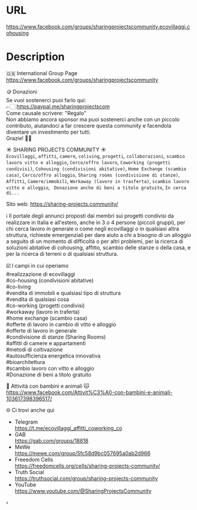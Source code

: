 # URL
https://www.facebook.com/groups/sharingprojectscommunity.ecovillaggi.cohousing

# Description
🇬🇧 International Group Page<br>
https://www.facebook.com/groups/sharingprojectscommunity

🪙 Donazioni<br>
Se vuoi sostenerci puoi farlo qui:<br>
👉🏻 https://paypal.me/sharingprojectscom<br>
Come causale scrivere: "Regalo"<br>
Non abbiamo ancora sponsor ma puoi sostenerci anche con un piccolo contributo, aiutandoci a far crescere questa community e facendola diventare un investimento per tutti.<br>
Grazie! 🙏🏻

☀️  SHARING PROJECTS COMMUNITY  ☀️<br>
`Ecovillaggi`, `affitti`, `camere`, `coliving`, `progetti`, `collaborazioni`, `scambio lavoro vitto e alloggio`, `Cerco/offro lavoro`, `Coworking (progetti condivisi)`, `Cohousing (condivisioni abitative)`, `Home Exchange (scambio casa)`, `Cerco/offro alloggio`, `Sharing rooms (condivisione di stanze)`, `Affitti`, `Camere/immobili`, `Workaway (lavoro in trasferta)`, `scambio lavoro vitto e alloggio`, ` Donazione anche di beni a titolo gratuito`, `In cerca di...`

Sito web: https://sharing-projects.community/


ℹ️  Il portale degli annunci proposti dai membri sui progetti condivisi da realizzare in Italia e all'estero, anche in 3 o 4 persone (piccoli gruppi), per chi cerca lavoro in generale o come negli ecovillaggi o in qualsiasi altra struttura, richieste emergenziali per dare aiuto a chi a bisogno di un alloggio a seguito di un momento di difficoltà o per altri problemi, per la ricerca di soluzioni abitative di cohousing, affitto, scambio delle stanze o della casa, e per la ricerca di terreni o di qualsiasi struttura.

☑️ I campi in cui operiamo<br>
#realizzazione di ecovillaggi<br>
#co-housing (condivisioni abitative)<br>
#co-living<br>
#vendita di immobili e qualsiasi tipo di struttura<br>
#vendita di qualsiasi cosa<br>
#co-working (progetti condivisi)<br>
#workaway (lavoro in traferta)<br>
#home exchange (scambio casa)<br>
#offerte di lavoro in cambio di vitto e alloggio<br>
#offerte di lavoro in generale<br>
#condivisione di stanze (Sharing Rooms)<br>
#affitti di camere e appartamenti<br>
#metodi di coltivazione<br>
#autosufficienza energetica innovativa<br>
#bioarchitettura<br>
#scambio lavoro con vitto e alloggio<br>
#Donazione di beni a titolo gratuito<br>

🐶  Attività con bambini e animali  🐱<br>
https://www.facebook.com/Attivit%C3%A0-con-bambini-e-animali-103617398396517/

🌐  Ci trovi anche qui<br>
- Telegram<br>
  https://t.me/ecovillaggi_affitti_coworking_co
- GAB<br>
  https://gab.com/groups/18818
- MeWe<br>
  https://mewe.com/group/5fc58d9bc057695a0ab2d966
- Freeedom Cells<br>
  https://freedomcells.org/cells/sharing-projects-community/
- Truth Social<br>
  https://truthsocial.com/group/sharing-projects-community
- YouTube<br>
  https://www.youtube.com/@SharingProjectsCommunity

‹
